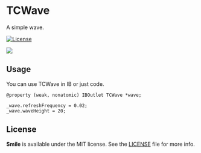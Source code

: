 # TCWave
A simple wave.

[![License](https://img.shields.io/cocoapods/l/Smile.svg?style=flat)](http://cocoadocs.org/docsets/Smile)

![](http://upload-images.jianshu.io/upload_images/1096332-9aef7a674ccd3dc3.gif?imageMogr2/auto-orient/strip)

## Usage
You can use TCWave in IB or just code.
```
@property (weak, nonatomic) IBOutlet TCWave *wave;

_wave.refreshFrequency = 0.02;
_wave.waveHeight = 20;
```

## License

**Smile** is available under the MIT license. See the [LICENSE](https://github.com/onmyway133/Smile/blob/master/LICENSE.md) file for more info.
